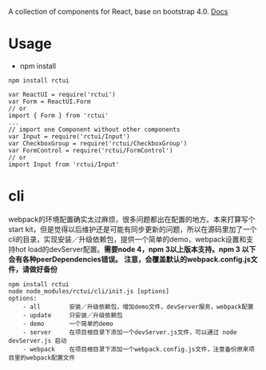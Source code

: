 A collection of components for React, base on bootstrap 4.0. [Docs](http://lobos.github.io/react-ui/)

# Usage

 - npm install
```
npm install rctui
```
```
var ReactUI = require('rctui')
var Form = ReactUI.Form
// or
import { Form } from 'rctui'
...
// import one Component without other components
var Input = require('rctui/Input')
var CheckboxGroup = require('rctui/CheckboxGroup')
var FormControl = require('rctui/FormControl')
// or
import Input from 'rctui/Input'
```

# cli
webpack的环境配置确实太过麻烦，很多问题都出在配置的地方。本来打算写个start kit，但是觉得以后维护还是可能有同步更新的问题，所以在源码里加了一个cli的目录，实现安装／升级依赖包，提供一个简单的demo，webpack设置和支持hot load的devServer配置。**需要node 4，npm 3以上版本支持。npm 3 以下会有各种peerDependencies错误。**
**注意，会覆盖默认的webpack.config.js文件，请做好备份**

```
npm install rctui
node node_modules/rctui/cli/init.js [options]
options:
    - all        安装／升级依赖包，增加demo文件，devServer服务，webpack配置
    - update     只安装／升级依赖包
    - demo       一个简单的demo
    - server     在项目根目录下添加一个devServer.js文件，可以通过 node devServer.js 启动
    - webpack    在项目根目录下添加一个webpack.config.js文件，注意备份原来项目里的webpack配置文件
```

